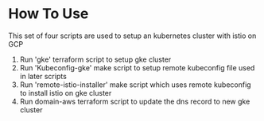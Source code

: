 # How To Use

This set of four scripts are used to setup an kubernetes cluster with istio on GCP

1) Run 'gke' terraform script to setup gke cluster
2) Run 'Kubeconfig-gke' make script to setup remote kubeconfig file used in later scripts
3) Run 'remote-istio-installer' make script which uses remote kubeconfig to install istio on gke cluster
4) Run domain-aws terraform script to update the dns record to new gke cluster